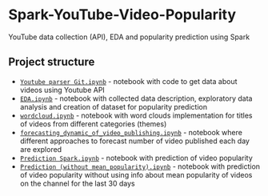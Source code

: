# Spark-YouTube-Video-Popularity
YouTube data collection (API), EDA and popularity prediction using Spark


## Project structure
- [`Youtube parser Git.ipynb`](/Youtube%20parser.ipynb) - notebook with code to get data about videos using Youtube API
- [`EDA.ipynb`](/EDA.ipynb) - notebook with collected data description, exploratory data analysis and creation of dataset for popularity prediction
- [`wordcloud.ipynb`](/wordcloud.ipynb) - notebook with word clouds implementation for titles of videos from different categories (themes)
- [`forecasting_dynamic_of_video_publishing.ipynb`](/forecasting_dynamic_of_video_publishing.ipynb) - notebook where different approaches to forecast number of video published each day are explored
- [`Prediction Spark.ipynb`](/Prediction%20Spark.ipynb) - notebook with prediction of video popularity
- [`Prediction (without mean_popularity).ipynb`](/Prediction%20(without%20mean_popularity).ipynb) - notebook with prediction of video popularity without using info about mean popularity of videos on the channel for the last 30 days 
